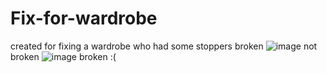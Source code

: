 # Fix-for-wardrobe
created for fixing a wardrobe who had some stoppers broken
![image](https://github.com/mrdarip/Fix-for-wardrobe/assets/61890952/b7b8008f-f4ed-44d5-a724-b2d887dfb2ef) not broken
![image](https://github.com/mrdarip/Fix-for-wardrobe/assets/61890952/dc49428f-69f2-4284-b947-0a95a19fcb87) broken :( 
